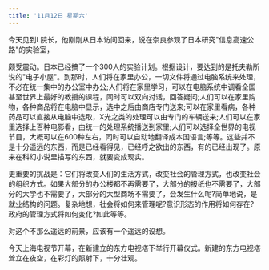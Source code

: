 ```yaml
---
title: '11月12日 星期六'
---
```


今天见到L院长，他刚刚从日本访问回来，说在奈良参观了日本研究"信息高速公路"的实验室，

颇受震动。日本已经搞了一个300人的实验计划。根据设计，要达到的是托夫勒所说的"电子小屋"。到那时，人们将在家里办公，一切文件将通过电脑系统来处理，不必在统一集中的办公室中办公;人们将在家里学习，可以在电脑系统中调看全国甚至世界上最好的教授的课程，同时可以双向对话，回答疑问;人们可以在家里购物，各种商品将在电脑中显示，选中之后由商店专门送来;可以在家里看病，各种药品可以直接从电脑中选取，X光之类的处理可以由专门的车辆送来;人们可以在家里选择上百种电影看，由统一的处理系统播送到家里;人们可以选择全世界的电视节目，大概可以在600种左右，同时可以自动地翻译成本国语言;等等。这些并不是十分遥远的东西，而是已经看得见，已经呼之欲出的东西，有的已经出现了。原来在科幻小说里描写的东西，就要变成现实。

更重要的挑战是：它们将改变人们的生活方式，改变社会的管理方式，也改变社会的组织方式。如果大部分的办公楼都不再需要了，大部分的报纸也不需要了，大部分的大学也不需要了，大部分的大型商场不需要了，会发生什么呢?简单地说，是就业结构的问题。复杂地想，社会将如何来管理呢?意识形态的作用将如何存在?政府的管理方式将如何变化?如此等等。

对这个不那么遥远的前景，应该有一个遥远的设想。

今天上海电视节开幕，在新建立的东方电视塔下举行开幕仪式。新建的东方电视塔耸立在夜空，在彩灯的照射下，十分壮观。

